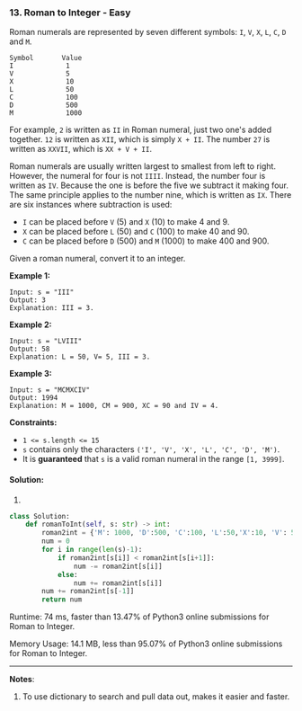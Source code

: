 ### 13. Roman to Integer - Easy

Roman numerals are represented by seven different symbols: `I`, `V`, `X`, `L`, `C`, `D` and `M`.

```
Symbol       Value
I             1
V             5
X             10
L             50
C             100
D             500
M             1000
```

For example, `2` is written as `II` in Roman numeral, just two one's added together. `12` is written as `XII`, which is simply `X + II`. The number `27` is written as `XXVII`, which is `XX + V + II`.

Roman numerals are usually written largest to smallest from left to right. However, the numeral for four is not `IIII`. Instead, the number four is written as `IV`. Because the one is before the five we subtract it making four. The same principle applies to the number nine, which is written as `IX`. There are six instances where subtraction is used:

- `I` can be placed before `V` (5) and `X` (10) to make 4 and 9. 
- `X` can be placed before `L` (50) and `C` (100) to make 40 and 90. 
- `C` can be placed before `D` (500) and `M` (1000) to make 400 and 900.

Given a roman numeral, convert it to an integer.

 

**Example 1:**

```
Input: s = "III"
Output: 3
Explanation: III = 3.
```

**Example 2:**

```
Input: s = "LVIII"
Output: 58
Explanation: L = 50, V= 5, III = 3.
```

**Example 3:**

```
Input: s = "MCMXCIV"
Output: 1994
Explanation: M = 1000, CM = 900, XC = 90 and IV = 4.
```

 

**Constraints:**

- `1 <= s.length <= 15`
- `s` contains only the characters `('I', 'V', 'X', 'L', 'C', 'D', 'M')`.
- It is **guaranteed** that `s` is a valid roman numeral in the range `[1, 3999]`.

#### Solution:

1. 

```python
class Solution:
    def romanToInt(self, s: str) -> int:
        roman2int = {'M': 1000, 'D':500, 'C':100, 'L':50,'X':10, 'V': 5, 'I':1}
        num = 0
        for i in range(len(s)-1):
            if roman2int[s[i]] < roman2int[s[i+1]]:
                num -= roman2int[s[i]]
            else:
                num += roman2int[s[i]]
        num += roman2int[s[-1]]
        return num		
```

Runtime: 74 ms, faster than 13.47% of Python3 online submissions for Roman to Integer.

Memory Usage: 14.1 MB, less than 95.07% of Python3 online submissions for Roman to Integer.



---

**Notes**:  
1. To use dictionary to search and pull data out, makes it easier and faster. 
    
